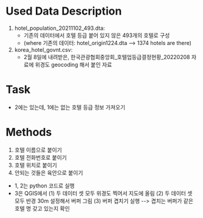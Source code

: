 
   

# Used Data Description
1. hotel_population_20211102_493.dta: 
    - 기존의 데이터에서 호텔 등급 붙어 있지 않은 493개의 호텔로 구성  
    - (where 기존의 데이터: hotel_origin1224.dta --> 1374 hotels are there)  
2. korea_hotel_govnt.csv: 
    - 2월 8일에 내려받은, 한국관광협회중앙회_호텔업등급결정현황_20220208 자료에 위경도 geocoding 해서 붙인 자료




# Task
- 2에는 있는데, 1에는 없는 호텔 등급 정보 가져오기




# Methods
1. 호텔 이름으로 붙이기 
2. 호텔 전화번호로 붙이기
3. 호텔 위치로 붙이기
4. 안되는 것들은 육안으로 붙이기

- 1, 2는 python 코드로 실행 
- 3은 QGIS에서 
    (1) 두 데이터 셋 모두 위경도 찍어서 지도에 올림
    (2) 두 데이터 셋 모두 반경 30m 설정해서 버퍼 그림
    (3) 버퍼 겹치기 실행 --> 겹치는 버퍼가 같은 호텔 명 갖고 있는지 확인

